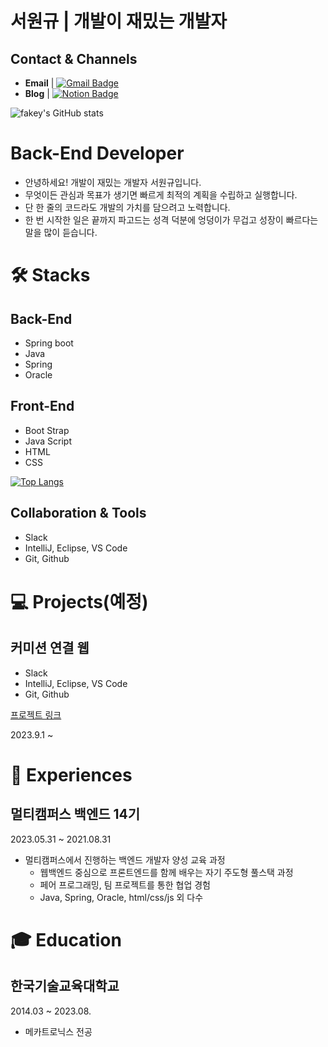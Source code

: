 # 서원규 | 개발이 재밌는 개발자

## Contact & Channels


- **Email** | [![Gmail Badge](https://img.shields.io/badge/Gmail-d14836?style=flat-square&logo=Gmail&logoColor=white&link=mailto:fakey5669@gmail.com)](fakey5669@gmail.com)
- **Blog** | [![Notion Badge](https://img.shields.io/badge/Notion-EE8208?style=flat-square&logo=Notion&logoColor=white&link=https://www.notion.so/bfc0e2dd20a34d5fa02a7088d7ab020a?v=b1d1b941843f4513b8d6bef183c7b868)](https://www.notion.so/bfc0e2dd20a34d5fa02a7088d7ab020a?v=b1d1b941843f4513b8d6bef183c7b868)

![fakey's GitHub stats](https://github-readme-stats.vercel.app/api?username=fakey5669&show_icons=true&theme=radical)


# Back-End Developer


- 안녕하세요! 개발이 재밌는 개발자 서원규입니다.
- 무엇이든 관심과 목표가 생기면 빠르게 최적의 계획을 수립하고 실행합니다.
- 단 한 줄의 코드라도 개발의 가치를 담으려고 노력합니다.
- 한 번 시작한 일은 끝까지 파고드는 성격 덕분에 엉덩이가 무겁고 성장이 빠르다는 말을 많이 듣습니다.

# 🛠  Stacks



## Back-End

- Spring boot
- Java
- Spring
- Oracle

## Front-End

- Boot Strap
- Java Script
- HTML
- CSS

[![Top Langs](https://github-readme-stats.vercel.app/api/top-langs/?username=fakey5669)](https://github.com/fakey5669/github-readme-stats)

## Collaboration & Tools

- Slack
- IntelliJ, Eclipse, VS Code
- Git, Github

# 💻  Projects(예정)


## 커미션 연결 웹

- Slack
- IntelliJ, Eclipse, VS Code
- Git, Github

[프로젝트 링크](https://github.com/fakey5669/hoyoverse-web)

2023.9.1 ~ 

# 🎈  Experiences



## 멀티캠퍼스 백엔드    14기

2023.05.31 ~ 2021.08.31

- 멀티캠퍼스에서 진행하는 백엔드 개발자 양성 교육 과정
    - 웹백엔드 중심으로 프론트엔드를 함께 배우는 자기 주도형 풀스택 과정
    - 페어 프로그래밍, 팀 프로젝트를 통한 협업 경험
    - Java, Spring, Oracle, html/css/js 외 다수
    

# 🎓  Education



## 한국기술교육대학교

2014.03 ~ 2023.08.

- 메카트로닉스 전공
